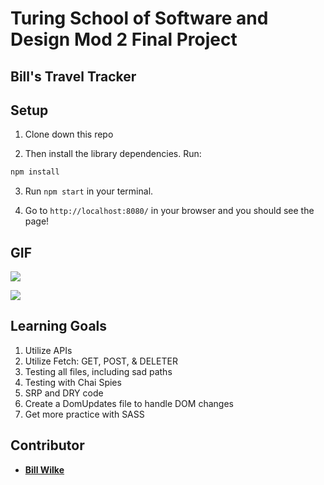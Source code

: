 # Turing School of Software and Design Mod 2 Final Project

## Bill's Travel Tracker

## Setup

1. Clone down this repo

2. Then install the library dependencies. Run:

```bash
npm install
```

3. Run `npm start` in your terminal. 

4. Go to `http://localhost:8080/` in your browser and you should see the page!

## GIF

  <a href="https://media.giphy.com/media/Ss5IpNutb173Rvhaua/giphy-downsized.gif"><img          src="https://media.giphy.com/media/Ss5IpNutb173Rvhaua/giphy-downsized.gif"/></a>

  <a href="https://media.giphy.com/media/ZccjBpcVa3EailBzki/giphy-downsized.gif"><img          src="https://media.giphy.com/media/ZccjBpcVa3EailBzki/giphy-downsized.gif"/></a>


## Learning Goals

1. Utilize APIs 
2. Utilize Fetch: GET, POST, & DELETER
3. Testing all files, including sad paths
4. Testing with Chai Spies
5. SRP and DRY code
6. Create a DomUpdates file to handle DOM changes
7. Get more practice with SASS


## Contributor

* **[Bill Wilke](https://github.com/billwilke42)**
